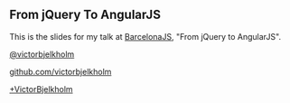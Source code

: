 ## From jQuery To AngularJS

This is the slides for my talk at [BarcelonaJS](http://barcelonajs.org/), "From jQuery to AngularJS".

[@victorbjelkholm](http://twitter.com/victorbjelkholm)


[github.com/victorbjelkholm](http://github.com/victorbjelkholm)


[+VictorBjelkholm](http://plus.google.com/+VictorBjelkholm)

